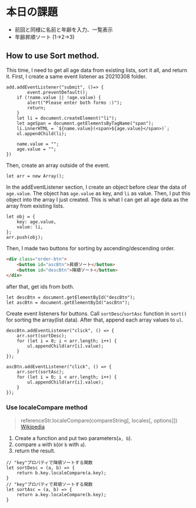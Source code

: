 # 本日の課題
- 前回と同様に名前と年齢を入力、一覧表示
- 年齢昇順ソート (1→2→3)

## How to use Sort method.

This time, I need to get all age data from existing lists, sort it all, and return it.
First, I create a same event listener as 20210308 folder.

```JS
add.addEventListener("submit", ()=> {
		event.preventDefault();
	if (!name.value || !age.value) {
		alert("Please enter both forms :)");
		return;
	}
	let li = document.createElement("li");
	let ageSpan = document.getElementsByTagName("span");
	li.innerHTML = `${name.value}(<span>${age.value}</span>)`;
	ul.appendChild(li);

	name.value = "";
	age.value = "";
})
```

Then, create an array outside of the event.

```JS
let arr = new Array();
```

In the addEventListener section, I create an object before clear the data of `age.value`.
The object has `age.value` as key, and `li` as value.
Then, I put this object into the array I just created.
This is what I can get all age data as the array from existing lists.

```JS
let obj = {
	key: age.value,
	value: li,
};
arr.push(obj);
```


Then, I made two buttons for sorting by ascending/descending order.

```html
<div class="order-btn">
	<button id="ascBtn">昇順ソート</button>
	<button id="descBtn">降順ソート</button>
</div>
```

after that, get ids from both.

```JS
let descBtn = document.getElementById("descBtn");
let ascBtn = document.getElementById("ascBtn");
```

Create event listeners for buttons.
Call `sortDesc`/`sortAsc` function in `sort()` for sorting the array(list data).
After that, append each array values to `ul`.

```JS
descBtn.addEventListener("click", () => {
	arr.sort(sortDesc);
	for (let i = 0; i < arr.length; i++) {
		ul.appendChild(arr[i].value);
	}
});

ascBtn.addEventListener("click", () => {
	arr.sort(sortAsc);
	for (let i = 0; i < arr.length; i++) {
		ul.appendChild(arr[i].value);
	}
});
```

### Use localeCompare method

> referenceStr.localeCompare(compareString[, locales[, options]])
[Wikipedia](https://developer.mozilla.org/ja/docs/Web/JavaScript/Reference/Global_Objects/String/localeCompare)

1. Create a function and put two parameters(`a, b`).
2. compare `a` with `b`(or `b` with `a`).
3. return the result.

```JS
// "key"プロパティで降順ソートする関数
let sortDesc = (a, b) => {
	return b.key.localeCompare(a.key);
}
// "key"プロパティで昇順ソートする関数
let sortAsc = (a, b) => {
	return a.key.localeCompare(b.key);
}
```